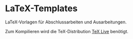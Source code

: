 # LaTeX-Templates

LaTeX-Vorlagen für Abschlussarbeiten und Ausarbeitungen.

Zum Kompilieren wird die TeX-Distribution [TeX Live](https://www.tug.org/texlive/) benötigt.
